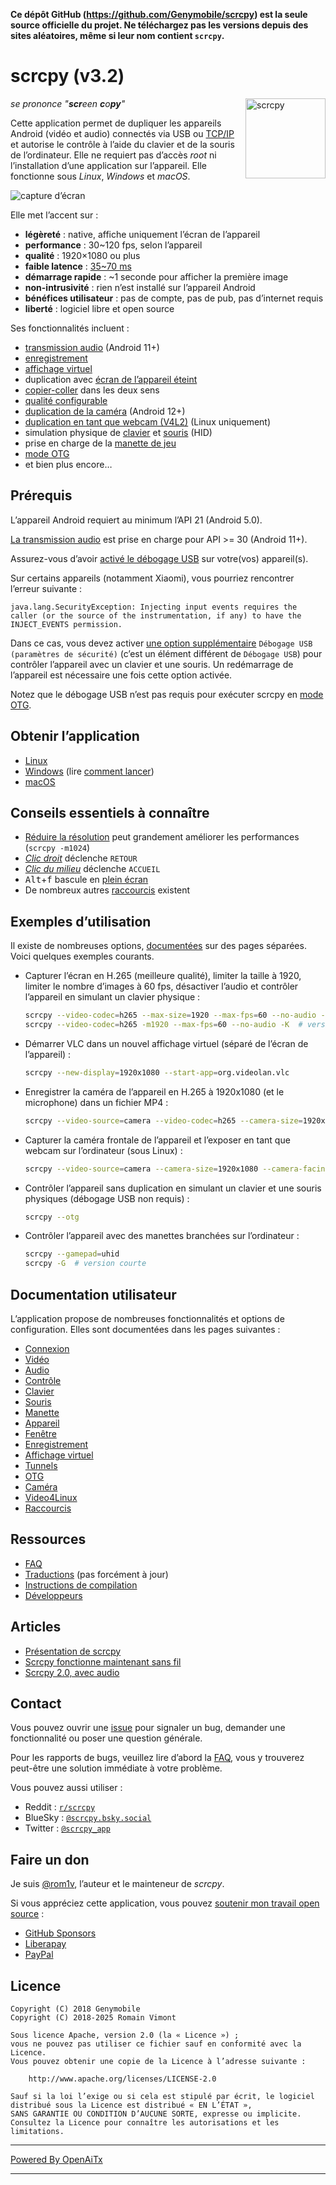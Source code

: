 **Ce dépôt GitHub (<https://github.com/Genymobile/scrcpy>) est la seule source officielle
du projet. Ne téléchargez pas les versions depuis des sites aléatoires, même si
leur nom contient `scrcpy`.**

# scrcpy (v3.2)

<img src="app/data/icon.svg" width="128" height="128" alt="scrcpy" align="right" />

_se prononce "**scr**een **c**o**py**"_

Cette application permet de dupliquer les appareils Android (vidéo et audio) connectés via USB ou
[TCP/IP](doc/connection.md#tcpip-wireless) et autorise le contrôle à l’aide du
clavier et de la souris de l’ordinateur. Elle ne requiert pas d’accès _root_ ni l’installation d’une application
sur l’appareil. Elle fonctionne sous _Linux_, _Windows_ et _macOS_.

![capture d’écran](assets/screenshot-debian-600.jpg)

Elle met l’accent sur :

 - **légèreté** : native, affiche uniquement l’écran de l’appareil
 - **performance** : 30~120 fps, selon l’appareil
 - **qualité** : 1920×1080 ou plus
 - **faible latence** : [35~70 ms][lowlatency]
 - **démarrage rapide** : ~1 seconde pour afficher la première image
 - **non-intrusivité** : rien n’est installé sur l’appareil Android
 - **bénéfices utilisateur** : pas de compte, pas de pub, pas d’internet requis
 - **liberté** : logiciel libre et open source

[lowlatency]: https://github.com/Genymobile/scrcpy/pull/646

Ses fonctionnalités incluent :
 - [transmission audio](doc/audio.md) (Android 11+)
 - [enregistrement](doc/recording.md)
 - [affichage virtuel](doc/virtual_display.md)
 - duplication avec [écran de l’appareil éteint](doc/device.md#turn-screen-off)
 - [copier-coller](doc/control.md#copy-paste) dans les deux sens
 - [qualité configurable](doc/video.md)
 - [duplication de la caméra](doc/camera.md) (Android 12+)
 - [duplication en tant que webcam (V4L2)](doc/v4l2.md) (Linux uniquement)
 - simulation physique de [clavier][hid-keyboard] et [souris][hid-mouse] (HID)
 - prise en charge de la [manette de jeu](doc/gamepad.md)
 - [mode OTG](doc/otg.md)
 - et bien plus encore…

[hid-keyboard]: doc/keyboard.md#physical-keyboard-simulation
[hid-mouse]: doc/mouse.md#physical-mouse-simulation

## Prérequis

L’appareil Android requiert au minimum l’API 21 (Android 5.0).

[La transmission audio](doc/audio.md) est prise en charge pour API >= 30 (Android 11+).

Assurez-vous d’avoir [activé le débogage USB][enable-adb] sur votre(vos) appareil(s).

[enable-adb]: https://developer.android.com/studio/debug/dev-options#enable

Sur certains appareils (notamment Xiaomi), vous pourriez rencontrer l’erreur suivante :

```
java.lang.SecurityException: Injecting input events requires the caller (or the source of the instrumentation, if any) to have the INJECT_EVENTS permission.
```

Dans ce cas, vous devez activer [une option supplémentaire][control] `Débogage USB
(paramètres de sécurité)` (c’est un élément différent de `Débogage USB`) pour contrôler
l’appareil avec un clavier et une souris. Un redémarrage de l’appareil est nécessaire une fois
cette option activée.

[control]: https://github.com/Genymobile/scrcpy/issues/70#issuecomment-373286323

Notez que le débogage USB n’est pas requis pour exécuter scrcpy en [mode OTG](doc/otg.md).


## Obtenir l’application

 - [Linux](doc/linux.md)
 - [Windows](doc/windows.md) (lire [comment lancer](doc/windows.md#run))
 - [macOS](doc/macos.md)


## Conseils essentiels à connaître

 - [Réduire la résolution](doc/video.md#size) peut grandement améliorer les performances
   (`scrcpy -m1024`)
 - [_Clic droit_](doc/mouse.md#mouse-bindings) déclenche `RETOUR`
 - [_Clic du milieu_](doc/mouse.md#mouse-bindings) déclenche `ACCUEIL`
 - <kbd>Alt</kbd>+<kbd>f</kbd> bascule en [plein écran](doc/window.md#fullscreen)
 - De nombreux autres [raccourcis](doc/shortcuts.md) existent


## Exemples d’utilisation

Il existe de nombreuses options, [documentées](#user-documentation) sur des pages séparées.
Voici quelques exemples courants.

 - Capturer l’écran en H.265 (meilleure qualité), limiter la taille à 1920, limiter
   le nombre d’images à 60 fps, désactiver l’audio et contrôler l’appareil en simulant
   un clavier physique :

    ```bash
    scrcpy --video-codec=h265 --max-size=1920 --max-fps=60 --no-audio --keyboard=uhid
    scrcpy --video-codec=h265 -m1920 --max-fps=60 --no-audio -K  # version courte
    ```

 - Démarrer VLC dans un nouvel affichage virtuel (séparé de l’écran de l’appareil) :

    ```bash
    scrcpy --new-display=1920x1080 --start-app=org.videolan.vlc
    ```

 - Enregistrer la caméra de l’appareil en H.265 à 1920x1080 (et le microphone) dans un fichier MP4 :

    ```bash
    scrcpy --video-source=camera --video-codec=h265 --camera-size=1920x1080 --record=file.mp4
    ```

 - Capturer la caméra frontale de l’appareil et l’exposer en tant que webcam sur l’ordinateur (sous Linux) :

    ```bash
    scrcpy --video-source=camera --camera-size=1920x1080 --camera-facing=front --v4l2-sink=/dev/video2 --no-playback
    ```

 - Contrôler l’appareil sans duplication en simulant un clavier et une souris physiques (débogage USB non requis) :

    ```bash
    scrcpy --otg
    ```

 - Contrôler l’appareil avec des manettes branchées sur l’ordinateur :

    ```bash
    scrcpy --gamepad=uhid
    scrcpy -G  # version courte
    ```

## Documentation utilisateur

L’application propose de nombreuses fonctionnalités et options de configuration. Elles sont
documentées dans les pages suivantes :

 - [Connexion](doc/connection.md)
 - [Vidéo](doc/video.md)
 - [Audio](doc/audio.md)
 - [Contrôle](doc/control.md)
 - [Clavier](doc/keyboard.md)
 - [Souris](doc/mouse.md)
 - [Manette](doc/gamepad.md)
 - [Appareil](doc/device.md)
 - [Fenêtre](doc/window.md)
 - [Enregistrement](doc/recording.md)
 - [Affichage virtuel](doc/virtual_display.md)
 - [Tunnels](doc/tunnels.md)
 - [OTG](doc/otg.md)
 - [Caméra](doc/camera.md)
 - [Video4Linux](doc/v4l2.md)
 - [Raccourcis](doc/shortcuts.md)


## Ressources

 - [FAQ](FAQ.md)
 - [Traductions][wiki] (pas forcément à jour)
 - [Instructions de compilation](doc/build.md)
 - [Développeurs](doc/develop.md)

[wiki]: https://github.com/Genymobile/scrcpy/wiki


## Articles

- [Présentation de scrcpy][article-intro]
- [Scrcpy fonctionne maintenant sans fil][article-tcpip]
- [Scrcpy 2.0, avec audio][article-scrcpy2]

[article-intro]: https://blog.rom1v.com/2018/03/introducing-scrcpy/
[article-tcpip]: https://www.genymotion.com/blog/open-source-project-scrcpy-now-works-wirelessly/
[article-scrcpy2]: https://blog.rom1v.com/2023/03/scrcpy-2-0-with-audio/

## Contact

Vous pouvez ouvrir une [issue] pour signaler un bug, demander une fonctionnalité ou poser une question générale.

Pour les rapports de bugs, veuillez lire d’abord la [FAQ](FAQ.md), vous y trouverez peut-être une solution immédiate à votre problème.

[issue]: https://github.com/Genymobile/scrcpy/issues

Vous pouvez aussi utiliser :

 - Reddit : [`r/scrcpy`](https://www.reddit.com/r/scrcpy)
 - BlueSky : [`@scrcpy.bsky.social`](https://bsky.app/profile/scrcpy.bsky.social)
 - Twitter : [`@scrcpy_app`](https://twitter.com/scrcpy_app)


## Faire un don

Je suis [@rom1v](https://github.com/rom1v), l’auteur et le mainteneur de _scrcpy_.

Si vous appréciez cette application, vous pouvez [soutenir mon travail open source][donate] :
 - [GitHub Sponsors](https://github.com/sponsors/rom1v)
 - [Liberapay](https://liberapay.com/rom1v/)
 - [PayPal](https://paypal.me/rom2v)

[donate]: https://blog.rom1v.com/about/#support-my-open-source-work

## Licence

    Copyright (C) 2018 Genymobile
    Copyright (C) 2018-2025 Romain Vimont

    Sous licence Apache, version 2.0 (la « Licence ») ;
    vous ne pouvez pas utiliser ce fichier sauf en conformité avec la Licence.
    Vous pouvez obtenir une copie de la Licence à l’adresse suivante :

        http://www.apache.org/licenses/LICENSE-2.0

    Sauf si la loi l’exige ou si cela est stipulé par écrit, le logiciel
    distribué sous la Licence est distribué « EN L’ÉTAT »,
    SANS GARANTIE OU CONDITION D’AUCUNE SORTE, expresse ou implicite.
    Consultez la Licence pour connaître les autorisations et les limitations.

---

[Powered By OpenAiTx](https://github.com/OpenAiTx/OpenAiTx)

---